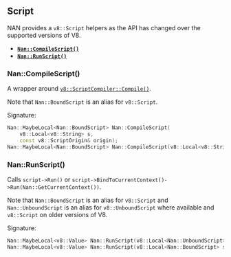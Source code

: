 
























































<extoc></extoc>

## Script

NAN provides a `v8::Script` helpers as the API has changed over the supported versions of V8.

 - <a href="#api_nan_compile_script"><b><code>Nan::CompileScript()</code></b></a>
 - <a href="#api_nan_run_script"><b><code>Nan::RunScript()</code></b></a>


<a name="api_nan_compile_script"></a>
### Nan::CompileScript()

A wrapper around [`v8::ScriptCompiler::Compile()`](https://v8docs.nodesource.com/node-8.16/da/da5/classv8_1_1_script_compiler.html#a93f5072a0db55d881b969e9fc98e564b).

Note that `Nan::BoundScript` is an alias for `v8::Script`.

Signature:

```c++
Nan::MaybeLocal<Nan::BoundScript> Nan::CompileScript(
    v8::Local<v8::String> s,
    const v8::ScriptOrigin& origin);
Nan::MaybeLocal<Nan::BoundScript> Nan::CompileScript(v8::Local<v8::String> s);
```


<a name="api_nan_run_script"></a>
### Nan::RunScript()

Calls `script->Run()` or `script->BindToCurrentContext()->Run(Nan::GetCurrentContext())`.

Note that `Nan::BoundScript` is an alias for `v8::Script` and `Nan::UnboundScript` is an alias for `v8::UnboundScript` where available and `v8::Script` on older versions of V8.

Signature:

```c++
Nan::MaybeLocal<v8::Value> Nan::RunScript(v8::Local<Nan::UnboundScript> script)
Nan::MaybeLocal<v8::Value> Nan::RunScript(v8::Local<Nan::BoundScript> script) 
```
